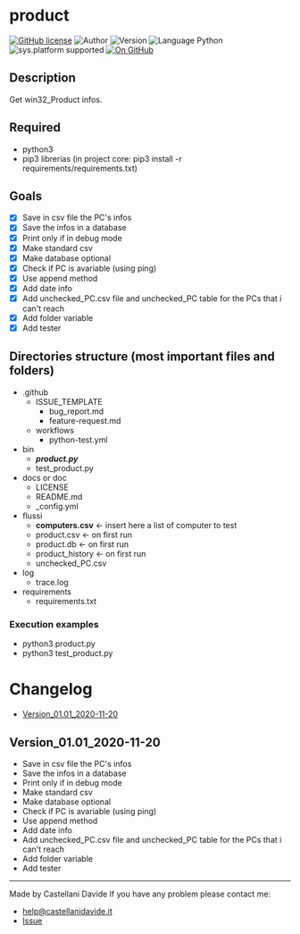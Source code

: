 # product
[![GitHub license](https://img.shields.io/badge/licence-GNU-green?style=flat)](https://github.com/CastellaniDavide/cpp-product/blob/master/LICENSE) ![Author](https://img.shields.io/badge/author-Castellani%20Davide-green?style=flat) ![Version](https://img.shields.io/badge/version-v01.01-blue?style=flat) ![Language Python](https://img.shields.io/badge/language-Python-yellowgreen?style=flat) ![sys.platform supported](https://img.shields.io/badge/OS%20platform%20supported-Linux,%20Windows%20&%20Mac%20OS-blue?style=flat) [![On GitHub](https://img.shields.io/badge/on%20GitHub-True-green?style=flat&logo=github)](https://github.com/CastellaniDavide/product)

## Description
Get win32_Product infos.

## Required
 - python3
 - pip3 librerias (in project core: pip3 install -r requirements/requirements.txt)
 
## Goals
 - [x] Save in csv file the PC's infos
 - [x] Save the infos in a database
 - [x] Print only if in debug mode
 - [x] Make standard csv
 - [x] Make database optional
 - [x] Check if PC is avariable (using ping)
 - [x] Use append method
 - [x] Add date info
 - [x] Add unchecked_PC.csv file and unchecked_PC table for the PCs that i can't reach
 - [x] Add folder variable
 - [x] Add tester

## Directories structure (most important files and folders)
 - .github
   - ISSUE_TEMPLATE
     - bug_report.md
     - feature-request.md
   - workflows
     - python-test.yml
 - bin
   - ***product.py***
   - test_product.py
 - docs or doc
   - LICENSE
   - README.md
   - _config.yml
 - flussi
   - **computers.csv** <- insert here a list of computer to test
   - product.csv <- on first run
   - product.db <- on first run
   - product_history <- on first run
   - unchecked_PC.csv
 - log
   - trace.log
 - requirements
   - requirements.txt
   
### Execution examples
 - python3 product.py
 - python3 test_product.py

# Changelog
 - [Version_01.01_2020-11-20](#Version_0101_2020-11-20)

## Version_01.01_2020-11-20
 - Save in csv file the PC's infos
 - Save the infos in a database
 - Print only if in debug mode
 - Make standard csv
 - Make database optional
 - Check if PC is avariable (using ping)
 - Use append method
 - Add date info
 - Add unchecked_PC.csv file and unchecked_PC table for the PCs that i can't reach
 - Add folder variable
 - Add tester

---
Made by Castellani Davide 
If you have any problem please contact me:
- help@castellanidavide.it
- [Issue](https://github.com/CastellaniDavide/product/issues)
